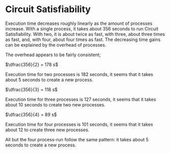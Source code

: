 # Circuit Satisfiability
Execution time decreases roughly linearly as the amount of processes increase. With a single process, it takes about 356 seconds to run Circuit Satisfiability. With two, it is about twice as fast, with three, about three times as fast, and, with four, about four times as fast. The decreasing time gains can be explained by the overhead of processes. <br>

The overhead appears to be fairly consistent; <br>

$\dfrac{356}{2} = 178 s$

Execution time for two processes is 182 seconds, it seems that it takes about 5 seconds to create a new process.

$\dfrac{356}{3} = 118 s$

Execution time for three processes is 127 seconds, it seems that it takes about 10 seconds to create two new processes. 

$\dfrac{356}{4} = 89 s$

Execution time for four processes is 101 seconds, it seems that it takes about 12 to create three new processes. 

All but the four process-run follow the same pattern: it takes about 5 seconds to create a new process.

